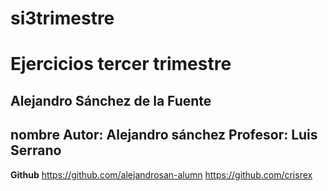 # si3trimestre

# Ejercicios tercer trimestre
Alejandro Sánchez de la Fuente
--- 
**nombre** 
Autor: Alejandro sánchez
 Profesor: Luis Serrano
---
**Github**
https://github.com/alejandrosan-alumn
https://github.com/crisrex
